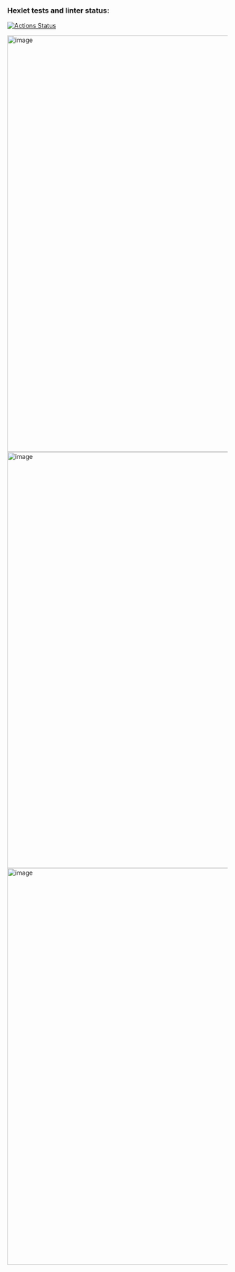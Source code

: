 ### Hexlet tests and linter status:
[![Actions Status](https://github.com/Vandopal/layout-designer-project-58/actions/workflows/hexlet-check.yml/badge.svg)](https://github.com/Vandopal/layout-designer-project-58/actions)

<img width="1903" height="951" alt="image" src="https://github.com/user-attachments/assets/8f3012e8-6248-4222-93cf-afa5d81e3160" />
<img width="1905" height="950" alt="image" src="https://github.com/user-attachments/assets/2f2a90c4-a27d-4d83-b6fd-c53b22210ed6" />
<img width="1905" height="906" alt="image" src="https://github.com/user-attachments/assets/c31a4286-87b6-44db-a2ad-135ddabaf14c" />

